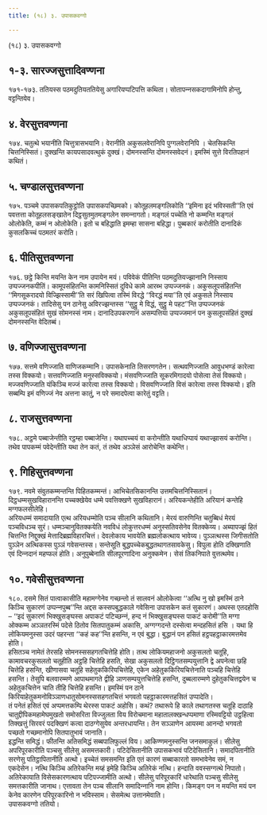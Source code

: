 ```yaml
---
title: (१८) ३. उपासकवग्गो

---
```

(१८) ३. उपासकवग्गो  


## १-३. सारज्‍जसुत्तादिवण्णना

१७१-१७३. ततियस्स पठमदुतियततियेसु अगारियप्पटिपत्ति कथिता। सोतापन्‍नसकदागामिनोपि होन्तु, वट्टन्तियेव।  


## ४. वेरसुत्तवण्णना

१७४. चतुत्थे भयानीति चित्तुत्रासभयानि। वेरानीति अकुसलवेरानिपि पुग्गलवेरानिपि । चेतसिकन्ति चित्तनिस्सितं। दुक्खन्ति कायपसादवत्थुकं दुक्खं। दोमनस्सन्ति दोमनस्सवेदनं। इमस्मिं सुत्ते विरतिपहानं कथितं।  


## ५. चण्डालसुत्तवण्णना

१७५. पञ्‍चमे उपासकपतिकुट्ठोति उपासकपच्छिमको। कोतूहलमङ्गलिकोति ‘‘इमिना इदं भविस्सती’’ति एवं पवत्तत्ता कोतूहलसङ्खातेन दिट्ठसुतमुतमङ्गलेन समन्‍नागतो। मङ्गलं पच्‍चेति नो कम्मन्ति मङ्गलं ओलोकेति, कम्मं न ओलोकेति। इतो च बहिद्धाति इमम्हा सासना बहिद्धा। पुब्बकारं करोतीति दानादिकं कुसलकिच्‍चं पठमतरं करोति।  


## ६. पीतिसुत्तवण्णना

१७६. छट्ठे किन्ति मयन्ति केन नाम उपायेन मयं। पविवेकं पीतिन्ति पठमदुतियज्झानानि निस्साय उप्पज्‍जनकपीतिं। कामूपसंहितन्ति कामनिस्सितं दुविधे कामे आरब्भ उप्पज्‍जनकं। अकुसलूपसंहितन्ति ‘‘मिगसूकरादयो विज्झिस्सामी’’ति सरं खिपित्वा तस्मिं विरद्धे ‘‘विरद्धं मया’’ति एवं अकुसले निस्साय उप्पज्‍जनकं। तादिसेसु पन ठानेसु अविरज्झन्तस्स ‘‘सुट्ठु मे विद्धं, सुट्ठु मे पहट’’न्ति उप्पज्‍जनकं अकुसलूपसंहितं सुखं सोमनस्सं नाम। दानादिउपकरणानं असम्पत्तिया उप्पज्‍जमानं पन कुसलूपसंहितं दुक्खं दोमनस्सन्ति वेदितब्बं।  


## ७. वणिज्‍जासुत्तवण्णना

१७७. सत्तमे वणिज्‍जाति वाणिजकम्मानि। उपासकेनाति तिसरणगतेन। सत्थवणिज्‍जाति आवुधभण्डं कारेत्वा तस्स विक्‍कयो। सत्तवणिज्‍जाति मनुस्सविक्‍कयो। मंसवणिज्‍जाति सूकरमिगादयो पोसेत्वा तेसं विक्‍कयो। मज्‍जवणिज्‍जाति यंकिञ्‍चि मज्‍जं कारेत्वा तस्स विक्‍कयो। विसवणिज्‍जाति विसं कारेत्वा तस्स विक्‍कयो। इति सब्बम्पि इमं वणिज्‍जं नेव अत्तना कातुं, न परे समादपेत्वा कारेतुं वट्टति।  


## ८. राजसुत्तवण्णना

१७८. अट्ठमे पब्बाजेन्तीति रट्ठम्हा पब्बाजेन्ति। यथापच्‍चयं वा करोन्तीति यथाधिप्पायं यथाज्झासयं करोन्ति। तथेव पापकम्मं पवेदेन्तीति यथा तेन कतं, तं तथेव अञ्‍ञेसं आरोचेन्ति कथेन्ति।  


## ९. गिहिसुत्तवण्णना

१७९. नवमे संवुतकम्मन्तन्ति पिहितकम्मन्तं। आभिचेतसिकानन्ति उत्तमचित्तनिस्सितानं। दिट्ठधम्मसुखविहारानन्ति पच्‍चक्खेयेव धम्मे पवत्तिक्खणे सुखविहारानं। अरियकन्तेहीति अरियानं कन्तेहि मग्गफलसीलेहि।  
अरियधम्मं समादायाति एत्थ अरियधम्मोति पञ्‍च सीलानि कथितानि। मेरयं वारुणिन्ति चतुब्बिधं मेरयं पञ्‍चविधञ्‍च सुरं। धम्मञ्‍चानुवितक्‍कयेति नवविधं लोकुत्तरधम्मं अनुस्सतिवसेनेव वितक्‍केय्य। अब्यापज्झं हितं चित्तन्ति निद्दुक्खं मेत्तादिब्रह्मविहारचित्तं। देवलोकाय भावयेति ब्रह्मलोकत्थाय भावेय्य। पुञ्‍ञत्थस्स जिगीसतोति पुञ्‍ञेन अत्थिकस्स पुञ्‍ञं गवेसन्तस्स। सन्तेसूति बुद्धपच्‍चेकबुद्धतथागतसावकेसु। विपुला होति दक्खिणाति एवं दिन्‍नदानं महप्फलं होति। अनुपुब्बेनाति सीलपूरणादिना अनुक्‍कमेन। सेसं तिकनिपाते वुत्तत्थमेव।  


## १०. गवेसीसुत्तवण्णना

१८०. दसमे सितं पात्वाकासीति महामग्गेनेव गच्छन्तो तं सालवनं ओलोकेत्वा ‘‘अत्थि नु खो इमस्मिं ठाने किञ्‍चि सुकारणं उप्पन्‍नपुब्ब’’न्ति अद्दस कस्सपबुद्धकाले गवेसिना उपासकेन कतं सुकारणं। अथस्स एतदहोसि – ‘‘इदं सुकारणं भिक्खुसङ्घस्स अपाकटं पटिच्छन्‍नं, हन्द नं भिक्खुसङ्घस्स पाकटं करोमी’’ति मग्गा ओक्‍कम्म अञ्‍ञतरस्मिं पदेसे ठितोव सितपातुकम्मं अकासि, अग्गग्गदन्ते दस्सेत्वा मन्दहसितं हसि । यथा हि लोकियमनुस्सा उदरं पहरन्ता ‘‘कहं कह’’न्ति हसन्ति, न एवं बुद्धा। बुद्धानं पन हसितं हट्ठपहट्ठाकारमत्तमेव होति।  
हसितञ्‍च नामेतं तेरसहि सोमनस्ससहगतचित्तेहि होति। तत्थ लोकियमहाजनो अकुसलतो चतूहि, कामावचरकुसलतो चतूहीति अट्ठहि चित्तेहि हसति, सेखा अकुसलतो दिट्ठिगतसम्पयुत्तानि द्वे अपनेत्वा छहि चित्तेहि हसन्ति, खीणासवा चतूहि सहेतुककिरियचित्तेहि, एकेन अहेतुककिरियचित्तेनाति पञ्‍चहि चित्तेहि हसन्ति। तेसुपि बलवारम्मणे आपाथमागते द्वीहि ञाणसम्पयुत्तचित्तेहि हसन्ति, दुब्बलारम्मणे दुहेतुकचित्तद्वयेन च अहेतुकचित्तेन चाति तीहि चित्तेहि हसन्ति। इमस्मिं पन ठाने किरियाहेतुकमनोविञ्‍ञाणधातुसोमनस्ससहगतचित्तं भगवतो पहट्ठाकारमत्तहसितं उप्पादेति।  
तं पनेतं हसितं एवं अप्पमत्तकम्पि थेरस्स पाकटं अहोसि। कथं? तथारूपे हि काले तथागतस्स चतूहि दाठाहि चातुद्दीपिकमहामेघमुखतो समोसरिता विज्‍जुलता विय विरोचमाना महातालक्खन्धप्पमाणा रस्मिवट्टियो उट्ठहित्वा तिक्खत्तुं सिरवरं पदक्खिणं कत्वा दाठग्गेसुयेव अन्तरधायन्ति। तेन सञ्‍ञाणेन आयस्मा आनन्दो भगवतो पच्छतो गच्छमानोपि सितपातुभावं जानाति।  
इद्धन्ति समिद्धं। फीतन्ति अतिसमिद्धं सब्बपालिफुल्‍लं विय। आकिण्णमनुस्सन्ति जनसमाकुलं। सीलेसु अपरिपूरकारीति पञ्‍चसु सीलेसु असमत्तकारी। पटिदेसितानीति उपासकभावं पटिदेसितानि। समादपितानीति सरणेसु पतिट्ठापितानीति अत्थो। इच्‍चेतं समसमन्ति इति एतं कारणं सब्बाकारतो समभावेनेव समं, न एकदेसेन। नत्थि किञ्‍चि अतिरेकन्ति मय्हं इमेहि किञ्‍चि अतिरेकं नत्थि। हन्दाति ववस्सग्गत्थे निपातो। अतिरेकायाति विसेसकारणत्थाय पटिपज्‍जामीति अत्थो। सीलेसु परिपूरकारिं धारेथाति पञ्‍चसु सीलेसु समत्तकारीति जानाथ। एत्तावता तेन पञ्‍च सीलानि समादिन्‍नानि नाम होन्ति। किमङ्ग पन न मयन्ति मयं पन केनेव कारणेन परिपूरकारिनो न भविस्साम। सेसमेत्थ उत्तानमेवाति।  
उपासकवग्गो ततियो।  